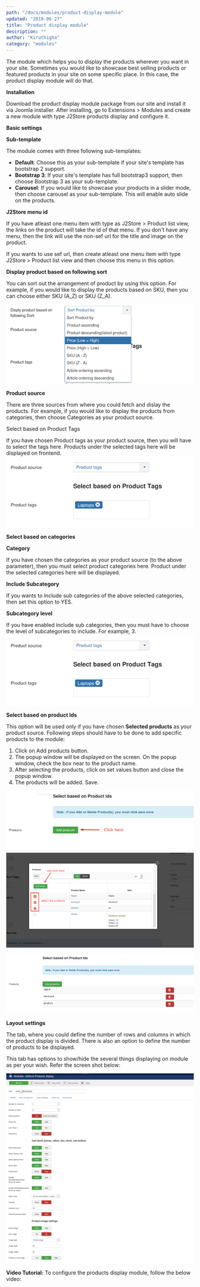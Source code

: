 ```yaml
---
path: "/docs/modules/product-display-module"
updated: "2019-06-27"
title: "Product display module"
description: ""
author: "Kiruthigha"
category: "modules"
---
```


The module which helps you to display the products wherever you want in your site. Sometimes you would like to showcase best selling products or featured products in your site on some specific place. In this case, the product display module will do that.

**Installation**

Download the product display module package from our site and install it via Joomla installer.
After installing, go to Extensions > Modules and create a new module with type J2Store products display and configure it.

**Basic settings**

**Sub-template**

The module comes with three following sub-templates:

* **Default**: Choose this as your sub-template if your site's template has bootstrap 2 support.
* **Bootstrap 3**: If your site's template has full bootstrap3 support, then choose Bootstrap 3 as your sub-template.
* **Carousel**: If you would like to showcase your products in a slider mode, then choose carousel as your sub-template. This will enable auto slide on the products.

**J2Store menu id**

If you have atleast one menu item with type as J2Store > Product list view, the links on the product will take the id of that menu. If you don't have any menu, then the link will use the non-sef url for the title and image on the product.

If you wants to use sef url, then create atleast one menu item with type J2Store > Product list view and then choose this menu in this option.

**Display product based on following sort**

You can sort out the arrangement of product by using this option. For example, if you would like to display the products based on SKU, then you can choose either SKU (A_Z) or SKU (Z_A).

![](https://raw.githubusercontent.com/j2store/doc-images/master//modules/product-dispaly-module/pdm01.png)

**Product source**

There are three sources from where you could fetch and dislay the products. For example, if you would like to display the products from categories, then choose Categories as your product source.

Select based on Product Tags

If you have chosen Product tags as your product source, then you will have to select the tags here. Products under the selected tags here will be displayed on frontend.
![](https://raw.githubusercontent.com/j2store/doc-images/master//modules/product-dispaly-module/pdm02.png)

**Select based on categories**

**Category**

If you have chosen the categories as your product source (to the above parameter), then you must select product categories here. Product under the selected categories here will be displayed.

**Include Subcategory**

If you wants to include sub categories of the above selected categories, then set this option to YES.

**Subcategory level**

If you have enabled include sub categories, then you must have to choose the level of subcategories to include. For example, 3.
![](https://raw.githubusercontent.com/j2store/doc-images/master//modules/product-dispaly-module/pdm02.png)

**Select based on product Ids**

This option will be used only if you have chosen **Selected products** as your product source. Following steps should have to be done to add specific products to the module:

1. Click on Add products button.
2. The popup window will be displayed on the screen. On the popup window, check the box near to the product name.
3. After selecting the products, click on set values button and close the popup window.
4. The products will be added. Save.

![](https://raw.githubusercontent.com/j2store/doc-images/master//modules/product-dispaly-module/pdm04.png)


![](https://raw.githubusercontent.com/j2store/doc-images/master//modules/product-dispaly-module/pdm05.png)


![](https://raw.githubusercontent.com/j2store/doc-images/master//modules/product-dispaly-module/pdm06.png)


**Layout settings**

The tab, where you could define the number of rows and columns in which the product display is divided. There is also an option to define the number of products to be displayed.

This tab has options to show/hide the several things displaying on module as per your wish. Refer the screen shot below:

![](https://raw.githubusercontent.com/j2store/doc-images/master//modules/product-dispaly-module/pdm07.png)

**Video Tutorial:**
 To configure the products display module, follow the below video:

 
